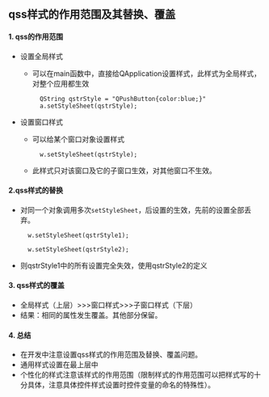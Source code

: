 ## qss样式的作用范围及其替换、覆盖
#### 1. qss的作用范围
- 设置全局样式
	- 可以在main函数中，直接给QApplication设置样式，此样式为全局样式，对整个应用都生效

			QString qstrStyle = "QPushButton{color:blue;}"
			a.setStyleSheet(qstrStyle);
- 设置窗口样式
	- 可以给某个窗口对象设置样式

			w.setStyleSheet(qstrStyle);
	- 此样式只对该窗口及它的子窗口生效，对其他窗口不生效。

#### 2.qss样式的替换
- 对同一个对象调用多次`setStyleSheet`，后设置的生效，先前的设置全部丢弃。

		w.setStyleSheet(qstrStyle1);
		 
		w.setStyleSheet(qstrStyle2);
- 则qstrStyle1中的所有设置完全失效，使用qstrStyle2的定义

#### 3. qss样式的覆盖
- 全局样式（上层）>>>窗口样式>>>子窗口样式（下层）
- 结果：相同的属性发生覆盖。其他部分保留。

#### 4. 总结
- 在开发中注意设置qss样式的作用范围及替换、覆盖问题。
- 通用样式设置在最上层中
- 个性化的样式注意该样式的作用范围（限制样式的作用范围可以把样式写的十分具体，注意具体控件样式设置时控件变量的命名的特殊性）。
